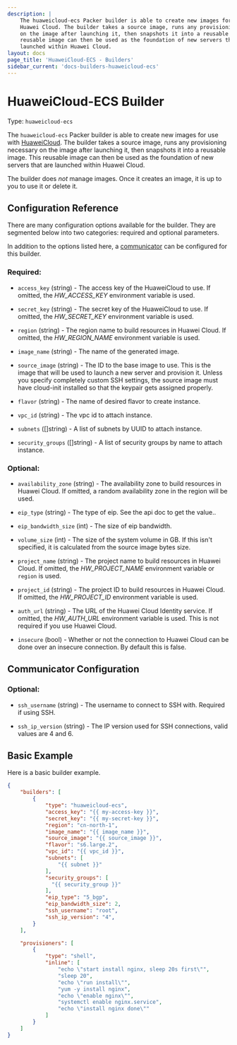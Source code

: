 ```yaml
---
description: |
    The huaweicloud-ecs Packer builder is able to create new images for use with
    Huawei Cloud. The builder takes a source image, runs any provisioning necessary
    on the image after launching it, then snapshots it into a reusable image. This
    reusable image can then be used as the foundation of new servers that are
    launched within Huawei Cloud.
layout: docs
page_title: 'HuaweiCloud-ECS - Builders'
sidebar_current: 'docs-builders-huaweicloud-ecs'
---
```


# HuaweiCloud-ECS Builder

Type: `huaweicloud-ecs`

The `huaweicloud-ecs` Packer builder is able to create new images for use with
[HuaweiCloud](https://www.huaweicloud.com). The builder takes a source image,
runs any provisioning necessary on the image after launching it, then snapshots
it into a reusable image. This reusable image can then be used as the
foundation of new servers that are launched within Huawei Cloud.

The builder does *not* manage images. Once it creates an image, it is up to you
to use it or delete it.

## Configuration Reference

There are many configuration options available for the builder. They are
segmented below into two categories: required and optional parameters.

In addition to the options listed here, a
[communicator](https://www.packer.io/docs/templates/communicator.html) can be configured for this
builder.

### Required:

-  `access_key` (string) - The access key of the HuaweiCloud to use. If omitted, the *HW_ACCESS_KEY* environment variable is used.

-  `secret_key` (string) - The secret key of the HuaweiCloud to use. If omitted, the *HW_SECRET_KEY* environment variable is used.

-   `region` (string) - The region name to build resources in Huawei Cloud. If omitted, the *HW_REGION_NAME* environment variable is used.

-   `image_name` (string) - The name of the generated image.

-   `source_image` (string) - The ID to the base image to use. This is the image that will be used to launch a new server and provision it. Unless you specify completely custom SSH settings, the source image must have cloud-init installed so that the keypair gets assigned properly.

-   `flavor` (string) - The name of desired flavor to create instance.

-   `vpc_id` (string) - The vpc id to attach instance.

-   `subnets` ([]string) - A list of subnets by UUID to attach instance.

-   `security_groups` ([]string) - A list of security groups by name to attach instance.
    
### Optional:

-   `availability_zone` (string) - The availability zone to build resources in Huawei Cloud.
    If omitted, a random availability zone in the region will be used.

-   `eip_type` (string) - The type of eip. See the api doc to get the value..

-   `eip_bandwidth_size` (int) - The size of eip bandwidth.

-   `volume_size` (int) - The size of the system volume in GB. If this isn't specified, it is calculated from the source image bytes size.

-   `project_name` (string) - The project name to build resources in Huawei Cloud.
    If omitted, the *HW_PROJECT_NAME* environment variable or `region` is used.

-   `project_id` (string) - The project ID to build resources in Huawei Cloud.
    If omitted, the *HW_PROJECT_ID* environment variable is used.

-   `auth_url` (string) - The URL of the Huawei Cloud Identity service. If omitted, the *HW_AUTH_URL* environment variable is used.
    This is not required if you use Huawei Cloud.

-   `insecure` (bool) - Whether or not the connection to Huawei Cloud can be done over an insecure connection. By default this is false.

## Communicator Configuration

### Optional:

-   `ssh_username` (string) - The username to connect to SSH with. Required if using SSH.

-   `ssh_ip_version` (string) - The IP version used for SSH connections, valid values are 4 and 6.

## Basic Example

Here is a basic builder example.

``` json
{
    "builders": [
        {
            "type": "huaweicloud-ecs",
            "access_key": "{{ my-access-key }}",
            "secret_key": "{{ my-secret-key }}",
            "region": "cn-north-1",
            "image_name": "{{ image_name }}",
            "source_image": "{{ source_image }}",
            "flavor": "s6.large.2",
            "vpc_id": "{{ vpc_id }}",
            "subnets": [
                "{{ subnet }}"
            ],
            "security_groups": [
              "{{ security_group }}"
            ],
            "eip_type": "5_bgp",
            "eip_bandwidth_size": 2,
            "ssh_username": "root",
            "ssh_ip_version": "4",
        }
    ],

    "provisioners": [
        {
            "type": "shell",
            "inline": [
                "echo \"start install nginx, sleep 20s first\"",
                "sleep 20",
                "echo \"run install\"",
                "yum -y install nginx",
                "echo \"enable nginx\"",
                "systemctl enable nginx.service",
                "echo \"install nginx done\""
            ]
        }
    ]
}
```

